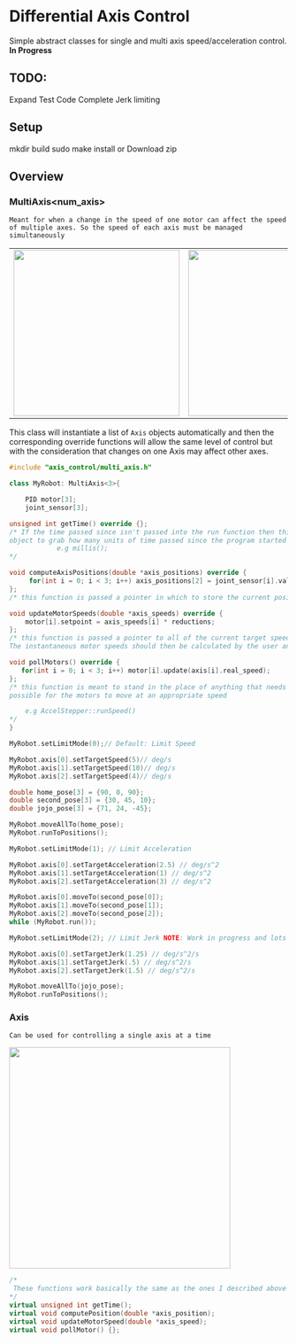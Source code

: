 # Differential Axis Control 

Simple abstract classes for single and multi axis speed/acceleration control. **In Progress**

## TODO: 
Expand Test Code
Complete Jerk limiting
## Setup 
mkdir build
sudo make install 
or 
Download zip 

## Overview
### MultiAxis<num_axis>

```Meant for when a change in the speed of one motor can affect the speed of multiple axes. So the speed of each axis must be managed simultaneously```

|||
|---|---|
|<img src="imgs/Differential-drive.png" width= "300">|<img src="imgs/wrists.jpeg" width= "300">|

This class will instantiate a list of ```Axis``` objects automatically and then the corresponding override functions will allow the same level of control but with the consideration that changes on one Axis may affect other axes.

``` cpp
#include "axis_control/multi_axis.h"

class MyRobot: MultiAxis<3>{

    PID motor[3];
    joint_sensor[3];

unsigned int getTime() override {};
/* If the time passed since isn't passed into the run function then this allows the 
object to grab how many units of time passed since the program started and compute speed + acceleration. 
            e.g millis();
*/

void computeAxisPositions(double *axis_positions) override {
     for(int i = 0; i < 3; i++) axis_positions[2] = joint_sensor[i].value;
};
/* this function is passed a pointer in which to store the current position of each controlled axis in order */

void updateMotorSpeeds(double *axis_speeds) override { 
    motor[i].setpoint = axis_speeds[i] * reductions;
};
/* this function is passed a pointer to all of the current target speeds that each axis should attempt to achieve. 
The instantaneous motor speeds should then be calculated by the user and applied for proper control*/

void pollMotors() override {
   for(int i = 0; i < 3; i++) motor[i].update(axis[i].real_speed);
};
/* this function is meant to stand in the place of anything that needs to be called as often as 
possible for the motors to move at an appropriate speed

    e.g AccelStepper::runSpeed()
*/
}

MyRobot.setLimitMode(0);// Default: Limit Speed

MyRobot.axis[0].setTargetSpeed(5)// deg/s
MyRobot.axis[1].setTargetSpeed(10)// deg/s
MyRobot.axis[2].setTargetSpeed(4)// deg/s

double home_pose[3] = {90, 0, 90};
double second_pose[3] = {30, 45, 10};
double jojo_pose[3] = {71, 24, -45};

MyRobot.moveAllTo(home_pose);
MyRobot.runToPositions();

MyRobot.setLimitMode(1); // Limit Acceleration

MyRobot.axis[0].setTargetAcceleration(2.5) // deg/s^2
MyRobot.axis[1].setTargetAcceleration(1) // deg/s^2
MyRobot.axis[2].setTargetAcceleration(3) // deg/s^2

MyRobot.axis[0].moveTo(second_pose[0]);
MyRobot.axis[1].moveTo(second_pose[1]);
MyRobot.axis[2].moveTo(second_pose[2]);
while (MyRobot.run());

MyRobot.setLimitMode(2); // Limit Jerk NOTE: Work in progress and lots of math so mileage may vary on arduinos

MyRobot.axis[0].setTargetJerk(1.25) // deg/s^2/s
MyRobot.axis[1].setTargetJerk(.5) // deg/s^2/s
MyRobot.axis[2].setTargetJerk(1.5) // deg/s^2/s

MyRobot.moveAllTo(jojo_pose);
MyRobot.runToPositions();

```

### Axis
``` Can be used for controlling a single axis at a time ```

<img src="imgs/collab.png" width= "400">

``` cpp
/*
 These functions work basically the same as the ones I described above but for a single access it's not necessary to try and override these if you just want to use the MultiAxis class. 
*/
virtual unsigned int getTime();
virtual void computePosition(double *axis_position);
virtual void updateMotorSpeed(double *axis_speed);
virtual void pollMotor() {};
```
